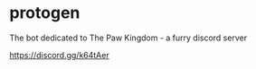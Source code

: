 # protogen
The bot dedicated to The Paw Kingdom - a furry discord server

https://discord.gg/k64tAer
